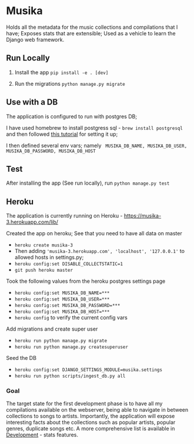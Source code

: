 # Musika
Holds all the metadata for the music collections and compilations that I have; Exposes stats that are extensible; Used as a vehicle to learn the Django web framework.

## Run Locally

1. Install the app
``` pip install -e . [dev] ```

2. Run the migrations
``` python manage.py migrate ```


## Use with a DB

The application is configured to run with postgres DB;

I have used homebrew to install postgress sql - ``` brew install postgresql ```
and then followed [this tutorial](http://www.marinamele.com/taskbuster-django-tutorial/install-and-configure-posgresql-for-django) for setting it up;

I then defined several env vars; namely ``` MUSIKA_DB_NAME, MUSIKA_DB_USER, MUSIKA_DB_PASSWORD, MUSIKA_DB_HOST```

## Test

After installing the app (See run locally), run
``` python manage.py test ```

## Heroku

The application is currently running on Heroku - https://musika-3.herokuapp.com/lib/

Created the app on heroku; See that you need to have all data on master
* ``` heroku create musika-3 ```
* Then adding ``` 'musika-3.herokuapp.com', 'localhost', '127.0.0.1' ``` to allowed hosts in settings.py;
* ``` heroku config:set DISABLE_COLLECTSTATIC=1 ```
* ``` git push heroku master ```

Took the following values from the heroku postgres settings page
* ``` heroku config:set MUSIKA_DB_NAME=*** ```
* ``` heroku config:set MUSIKA_DB_USER=*** ```
* ``` heroku config:set MUSIKA_DB_PASSWORD=*** ```
* ``` heroku config:set MUSIKA_DB_HOST=*** ```
* ``` heroku config ```  to verify  the current config vars

Add migrations and create super user
* ``` heroku run python manage.py migrate ```
* ``` heroku run python manage.py createsuperuser ```

Seed the DB
* ``` heroku config:set DJANGO_SETTINGS_MODULE=musika.settings ```
* ``` heroku run python scripts/ingest_db.py all ```

### Goal
The target state for the first development phase is to have all my compilations available on the webserver,
being able to navigate in between collections to songs to artists. Importantly, the application will expose interesting facts about the collections such as popular artists, popular genres, duplicate songs etc.
A more comprehensive list is available in [Development](Development.md)  - stats features.

